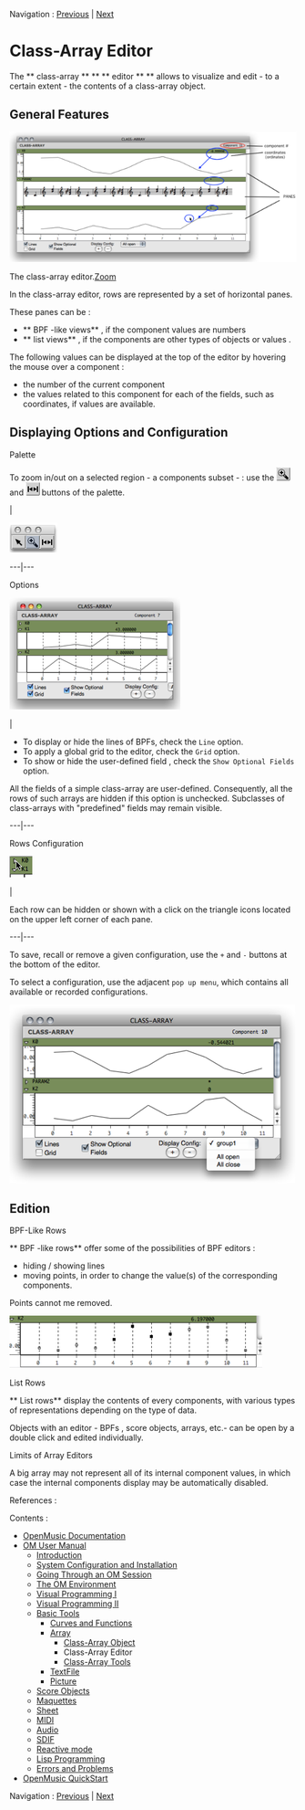 Navigation : [Previous](ArrayObject "page précédente\(Class-Array
Object\)") | [Next](ArrayTools "Next\(Class-Array
Tools\)")


# Class-Array Editor

The  ** class-array ** ** ** editor ** ** allows to visualize and edit - to a
certain extent - the contents of a  class-array object.

## General Features

![The class-array editor.](../res/array-ed_scr.png)

The class-array editor.[Zoom](../res/array-ed_scr_1.png "Zoom \(nouvelle
fenêtre\)")

In the class-array editor, rows are represented by a set of horizontal panes.

These panes can be :

  * ** BPF -like views** , if the component values are  numbers
  * ** list views** , if the components are  other types of objects or values .

The following values can be displayed at the top of the editor by hovering the
mouse over a component :

  * the  number of the current component 
  * the  values related to this component for each of the fields, such as coordinates, if values are available.

## Displaying Options and Configuration

Palette

To zoom in/out on a selected region - a  components subset - : use the
![](../res/zoom_icon.png) and ![](../res/resizecurs_icon.png) buttons of the
palette.

|

![](../res/paletteeditor.png)  
  
---|---  
  
Options

[![](../res/option2_1.png)](../res/option2.png "Cliquez pour agrandir")

|

  * To display or hide the lines of BPFs, check the `Line` option.
  * To apply a global grid to the editor, check the `Grid` option.
  * To show or hide the  user-defined field , check the `Show Optional Fields` option. 

All the fields of a simple  class-array are user-defined. Consequently, all
the rows of such arrays are hidden if this option is unchecked. Subclasses of
class-arrays with "predefined" fields may remain visible.  
  
---|---  
  
Rows Configuration

![](../res/openclose_icon.png)

|

Each row can be hidden or shown with a click on the triangle icons located on
the upper left corner of each pane.  
  
---|---  
  
To save, recall or remove a given configuration, use the `+` and `-` buttons
at the bottom of the editor.

To select a configuration, use the adjacent `pop up menu`, which contains all
available or recorded configurations.

![](../res/display-group.png)

## Edition

BPF-Like Rows

** BPF -like rows** offer some of the possibilities of BPF editors :

  * hiding / showing lines
  * moving points, in order to change the value(s) of the corresponding components.

Points cannot me removed.

![](../res/array-bpfed.png)

List Rows

** List rows** display the contents of every components, with various types of
representations depending on the type of data.

Objects with an editor - BPFs , score objects, arrays, etc.- can be open by a
double click and edited individually.

Limits of Array Editors

A big array may not represent all of its internal component values, in which
case the internal components display may be automatically disabled.

References :

Contents :

  * [OpenMusic Documentation](OM-Documentation)
  * [OM User Manual](OM-User-Manual)
    * [Introduction](00-Contents)
    * [System Configuration and Installation](Installation)
    * [Going Through an OM Session](Goingthrough)
    * [The OM Environment](Environment)
    * [Visual Programming I](BasicVisualProgramming)
    * [Visual Programming II](AdvancedVisualProgramming)
    * [Basic Tools](BasicObjects)
      * [Curves and Functions](CurvesAndFunctions)
      * [Array](ClassArray)
        * [Class-Array Object](ArrayObject)
        * Class-Array Editor
        * [Class-Array Tools](ArrayTools)
      * [TextFile](textfile)
      * [Picture](Picture)
    * [Score Objects](ScoreObjects)
    * [Maquettes](Maquettes)
    * [Sheet](Sheet)
    * [MIDI](MIDI)
    * [Audio](Audio)
    * [SDIF](SDIF)
    * [Reactive mode](Reactive)
    * [Lisp Programming](Lisp)
    * [Errors and Problems](errors)
  * [OpenMusic QuickStart](QuickStart-Chapters)

Navigation : [Previous](ArrayObject "page précédente\(Class-Array
Object\)") | [Next](ArrayTools "Next\(Class-Array
Tools\)")


